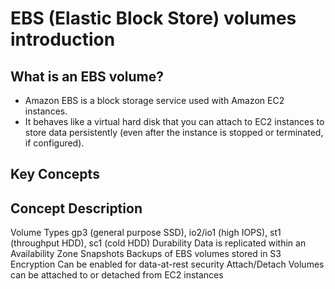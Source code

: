 # EBS (Elastic Block Store) volumes introduction

## What is an EBS volume?
- Amazon EBS is a block storage service used with Amazon EC2 instances. 
- It behaves like a virtual hard disk that you can attach to EC2 instances to store data persistently (even after the instance is stopped or terminated, if configured).

## Key Concepts
Concept	        Description
----------------------------
Volume Types	gp3 (general purpose SSD), io2/io1 (high IOPS), st1 (throughput HDD), sc1 (cold HDD)
Durability	    Data is replicated within an Availability Zone
Snapshots	    Backups of EBS volumes stored in S3
Encryption	    Can be enabled for data-at-rest security
Attach/Detach	Volumes can be attached to or detached from EC2 instances